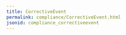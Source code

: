 ```yaml
---
title: CorrectiveEvent
permalink: compliance/CorrectiveEvent.html
jsonid: compliance_correctiveevent
---
```

